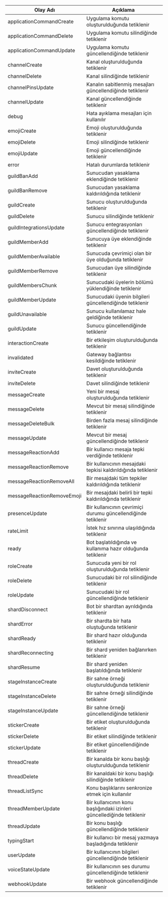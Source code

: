 | Olay Adı                       | Açıklama                                       |
|--------------------------------|------------------------------------------------|
| applicationCommandCreate       | Uygulama komutu oluşturulduğunda tetiklenir    |
| applicationCommandDelete       | Uygulama komutu silindiğinde tetiklenir        |
| applicationCommandUpdate       | Uygulama komutu güncellendiğinde tetiklenir    |
| channelCreate                  | Kanal oluşturulduğunda tetiklenir              |
| channelDelete                  | Kanal silindiğinde tetiklenir                   |
| channelPinsUpdate              | Kanalın sabitlenmiş mesajları güncellendiğinde tetiklenir |
| channelUpdate                  | Kanal güncellendiğinde tetiklenir              |
| debug                          | Hata ayıklama mesajları için kullanılır        |
| emojiCreate                    | Emoji oluşturulduğunda tetiklenir              |
| emojiDelete                    | Emoji silindiğinde tetiklenir                   |
| emojiUpdate                    | Emoji güncellendiğinde tetiklenir              |
| error                          | Hatalı durumlarda tetiklenir                   |
| guildBanAdd                    | Sunucudan yasaklama eklendiğinde tetiklenir    |
| guildBanRemove                 | Sunucudan yasaklama kaldırıldığında tetiklenir |
| guildCreate                    | Sunucu oluşturulduğunda tetiklenir             |
| guildDelete                    | Sunucu silindiğinde tetiklenir                  |
| guildIntegrationsUpdate        | Sunucu entegrasyonları güncellendiğinde tetiklenir |
| guildMemberAdd                 | Sunucuya üye eklendiğinde tetiklenir           |
| guildMemberAvailable           | Sunucuda çevrimiçi olan bir üye olduğunda tetiklenir |
| guildMemberRemove              | Sunucudan üye silindiğinde tetiklenir          |
| guildMembersChunk              | Sunucudaki üyelerin bölümü yüklendiğinde tetiklenir |
| guildMemberUpdate              | Sunucudaki üyenin bilgileri güncellendiğinde tetiklenir |
| guildUnavailable               | Sunucu kullanılamaz hale geldiğinde tetiklenir  |
| guildUpdate                    | Sunucu güncellendiğinde tetiklenir              |
| interactionCreate              | Bir etkileşim oluşturulduğunda tetiklenir      |
| invalidated                    | Gateway bağlantısı kesildiğinde tetiklenir      |
| inviteCreate                   | Davet oluşturulduğunda tetiklenir              |
| inviteDelete                   | Davet silindiğinde tetiklenir                   |
| messageCreate                  | Yeni bir mesaj oluşturulduğunda tetiklenir     |
| messageDelete              | Mevcut bir mesaj silindiğinde tetiklenir  |
| messageDeleteBulk          | Birden fazla mesaj silindiğinde tetiklenir |
| messageUpdate              | Mevcut bir mesaj güncellendiğinde tetiklenir |
| messageReactionAdd         | Bir kullanıcı mesaja tepki verdiğinde tetiklenir |
| messageReactionRemove      | Bir kullanıcının mesajdaki tepkisi kaldırıldığında tetiklenir |
| messageReactionRemoveAll   | Bir mesajdaki tüm tepkiler kaldırıldığında tetiklenir |
| messageReactionRemoveEmoji | Bir mesajdaki belirli bir tepki kaldırıldığında tetiklenir |
| presenceUpdate             | Bir kullanıcının çevrimiçi durumu güncellendiğinde tetiklenir |
| rateLimit                  | İstek hız sınırına ulaşıldığında tetiklenir |
| ready                      | Bot başlatıldığında ve kullanıma hazır olduğunda tetiklenir |
| roleCreate                 | Sunucuda yeni bir rol oluşturulduğunda tetiklenir |
| roleDelete                 | Sunucudaki bir rol silindiğinde tetiklenir |
| roleUpdate                 | Sunucudaki bir rol güncellendiğinde tetiklenir |
| shardDisconnect            | Bot bir shardtan ayrıldığında tetiklenir |
| shardError                 | Bir shardta bir hata oluştuğunda tetiklenir |
| shardReady                 | Bir shard hazır olduğunda tetiklenir |
| shardReconnecting          | Bir shard yeniden bağlanırken tetiklenir |
| shardResume                | Bir shard yeniden başlatıldığında tetiklenir |
| stageInstanceCreate        | Bir sahne örneği oluşturulduğunda tetiklenir |
| stageInstanceDelete        | Bir sahne örneği silindiğinde tetiklenir |
| stageInstanceUpdate        | Bir sahne örneği güncellendiğinde tetiklenir |
| stickerCreate              | Bir etiket oluşturulduğunda tetiklenir |
| stickerDelete              | Bir etiket silindiğinde tetiklenir |
| stickerUpdate              | Bir etiket güncellendiğinde tetiklenir |
| threadCreate               | Bir kanalda bir konu başlığı oluşturulduğunda tetiklenir |
| threadDelete               | Bir kanaldaki bir konu başlığı silindiğinde tetiklenir |
| threadListSync             | Konu başlıklarını senkronize etmek için kullanılır |
| threadMemberUpdate         | Bir kullanıcının konu başlığındaki izinleri güncellediğinde tetiklenir |
| threadUpdate               | Bir konu başlığı güncellendiğinde tetiklenir |
| typingStart | Bir kullanıcı bir mesaj yazmaya başladığında tetiklenir |
| userUpdate      | Bir kullanıcının bilgileri güncellendiğinde tetiklenir |
| voiceStateUpdate | Bir kullanıcının ses durumu güncellendiğinde tetiklenir |
| webhookUpdate   | Bir webhook güncellendiğinde tetiklenir              |
